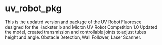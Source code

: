 # uv_robot_pkg

This is the updated version and package of the UV Robot Fluoresce designed for the Hackster.io and Micron UV Robot Competition
1.0 Updated the model, created transmission and controllable joints to adjust tubes height and angle. Obstacle Detection, Wall Follower, Laser Scanner.
